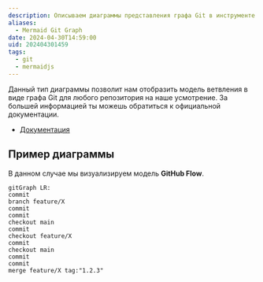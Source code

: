 ```yaml
---
description: Описываем диаграммы представления графа Git в инструменте Mermaid
aliases:
  - Mermaid Git Graph
date: 2024-04-30T14:59:00
uid: 202404301459
tags:
  - git
  - mermaidjs
---
```


Данный тип диаграммы позволит нам отобразить модель ветвления в виде графа Git для любого репозитория на наше усмотрение. За большей информацией ты можешь обратиться к официальной документации.

- [Документация](https://mermaid.js.org/syntax/gitgraph.html)

## Пример диаграммы

В данном случае мы визуализируем модель **GitHub Flow**.

```mermaid
gitGraph LR:
commit
branch feature/X
commit
commit
checkout main
commit
checkout feature/X
commit
checkout main
commit
commit
merge feature/X tag:"1.2.3"
```

